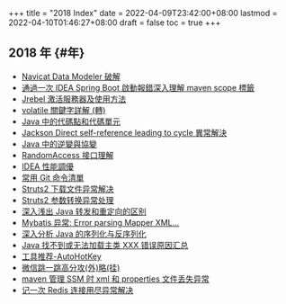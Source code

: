+++
title = "2018 Index"
date = 2022-04-09T23:42:00+08:00
lastmod = 2022-04-10T01:46:27+08:00
draft = false
toc = true
+++

## 2018 年 {#年}

-   [Navicat Data Modeler
    破解](/posts/2018/Navicat_Data_Modeler_crack.md)
-   [通過一次 IDEA Spring Boot
    啟動報錯深入理解 maven scope 標籤](/posts/2018/IDEA_maven_bug_fix.md)
-   [Jrebel
    激活服務器及使用方法](/posts/2018/Jrebel_activation_server_and_how_to_use_it.md)
-   [volatile 關鍵字詳解 (轉)](/posts/2018/volatile_keyword_detailed.md)
-   [Java
    中的代碼點和代碼單元](/posts/2018/Code_points_and_code_units_in_Java.md)
-   [Jackson
    Direct self-reference leading to cycle 異常解決](/posts/2018/Jackson_Direct_self_reference_leading_to_cycle_Exception.md)
-   [Java
    中的逆變與協變](/posts/2018/Contravariance_and_Covariance_in_Java.md)
-   [RandomAccess
    接口理解](/posts/2018/RandomAccess_interface_detailed.md)
-   [IDEA 性能調優](/posts/2018/IDEA_performance_optimization.md)
-   [常用 Git 命令清單](/posts/2018/Common_Git_Command_List.md)
-   [Struts2
    下载文件异常解决](/posts/2018/Struts2_Download_file_abnormal_solution.md)
-   [Struts2
    参数转换异常处理](/posts/2018/Struts2_Parameter_conversion_Exception.md)
-   [深入浅出
    Java 转发和重定向的区别](/posts/2018/Explain_the_difference_between_Java_forwarding_and_redirection_in_a_simple_way.md)
-   [Mybatis
    异常: Error parsing Mapper XML...](/posts/2018/Mybatis_Error_parsing_Mapper_XML_Cause_java_lang_IllegalArgumentException_Result_Maps_collection_already.md)
-   [深入分析
    Java 的序列化与反序列化](/posts/2018/In-depth_analysis_of_Java_serialization_and_deserialization.md)
-   [Java
    找不到或无法加载主类 XXX 错误原因汇总](/posts/2018/Java_Can't_find_or_load_the_main_class_xxx_error_summary.md)
-   [工具推荐-AutoHotKey](/posts/2018/Tool_recommendation_AutoHotKey.md)
-   [微信跳一跳高分攻(外)略(挂)](/posts/2018/wechat_jump_cheat.md)
-   [maven
    管理 SSM 时 xml 和 properties 文件丢失异常](/posts/2018/maven_manager_SSM_xml_and_properties_file_not_found_Exception.md)
-   [记一次
    Redis 连接用尽异常解决](/posts/2017/Remember_a_Redis_connection_exhaustion_exception_solution.md)

